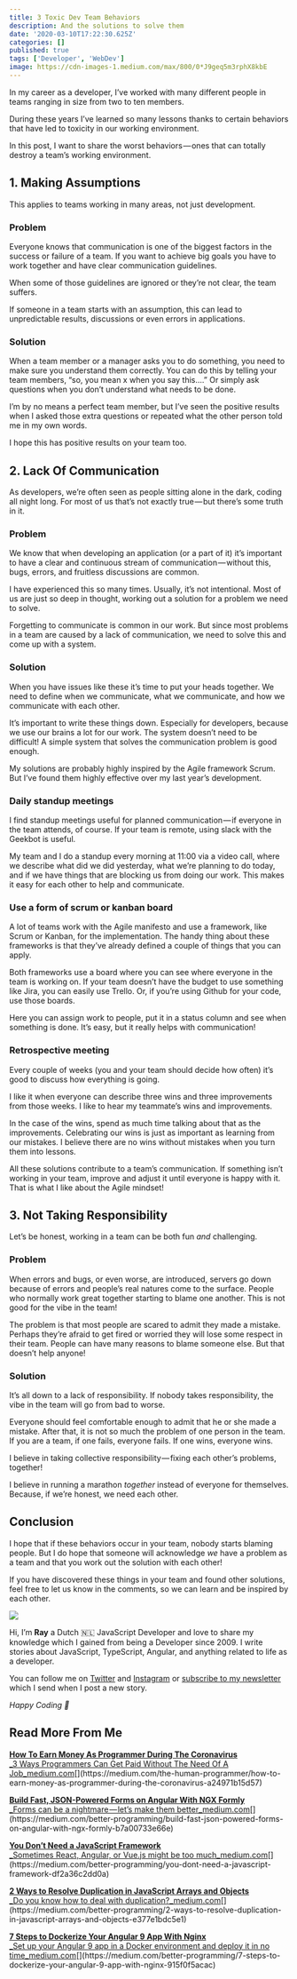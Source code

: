 ```yaml
---
title: 3 Toxic Dev Team Behaviors
description: And the solutions to solve them
date: '2020-03-10T17:22:30.625Z'
categories: []
published: true
tags: ['Developer', 'WebDev']
image: https://cdn-images-1.medium.com/max/800/0*J9geq5m3rphX8kbE
---
```


In my career as a developer, I’ve worked with many different people in teams ranging in size from two to ten members.

During these years I’ve learned so many lessons thanks to certain behaviors that have led to toxicity in our working environment.

In this post, I want to share the worst behaviors — ones that can totally destroy a team’s working environment.

## **1\. Making Assumptions**

This applies to teams working in many areas, not just development.

### **Problem**

Everyone knows that communication is one of the biggest factors in the success or failure of a team. If you want to achieve big goals you have to work together and have clear communication guidelines.

When some of those guidelines are ignored or they’re not clear, the team suffers.

If someone in a team starts with an assumption, this can lead to unpredictable results, discussions or even errors in applications.

### **Solution**

When a team member or a manager asks you to do something, you need to make sure you understand them correctly. You can do this by telling your team members, “so, you mean x when you say this….” Or simply ask questions when you don’t understand what needs to be done.

I’m by no means a perfect team member, but I’ve seen the positive results when I asked those extra questions or repeated what the other person told me in my own words.

I hope this has positive results on your team too.

## **2\. Lack Of Communication**

As developers, we’re often seen as people sitting alone in the dark, coding all night long. For most of us that’s not exactly true — but there’s some truth in it.

### **Problem**

We know that when developing an application (or a part of it) it’s important to have a clear and continuous stream of communication — without this, bugs, errors, and fruitless discussions are common.

I have experienced this so many times. Usually, it’s not intentional. Most of us are just so deep in thought, working out a solution for a problem we need to solve.

Forgetting to communicate is common in our work. But since most problems in a team are caused by a lack of communication, we need to solve this and come up with a system.

### **Solution**

When you have issues like these it’s time to put your heads together. We need to define when we communicate, what we communicate, and how we communicate with each other.

It’s important to write these things down. Especially for developers, because we use our brains a lot for our work. The system doesn’t need to be difficult! A simple system that solves the communication problem is good enough.

My solutions are probably highly inspired by the Agile framework Scrum. But I’ve found them highly effective over my last year’s development.

### **Daily standup meetings**

I find standup meetings useful for planned communication — if everyone in the team attends, of course. If your team is remote, using slack with the Geekbot is useful.

My team and I do a standup every morning at 11:00 via a video call, where we describe what did we did yesterday, what we’re planning to do today, and if we have things that are blocking us from doing our work. This makes it easy for each other to help and communicate.

### **Use a form of scrum or kanban board**

A lot of teams work with the Agile manifesto and use a framework, like Scrum or Kanban, for the implementation. The handy thing about these frameworks is that they’ve already defined a couple of things that you can apply.

Both frameworks use a board where you can see where everyone in the team is working on. If your team doesn’t have the budget to use something like Jira, you can easily use Trello. Or, if you’re using Github for your code, use those boards.

Here you can assign work to people, put it in a status column and see when something is done. It’s easy, but it really helps with communication!

### **Retrospective meeting**

Every couple of weeks (you and your team should decide how often) it’s good to discuss how everything is going.

I like it when everyone can describe three wins and three improvements from those weeks. I like to hear my teammate’s wins and improvements.

In the case of the wins, spend as much time talking about that as the improvements. Celebrating our wins is just as important as learning from our mistakes. I believe there are no wins without mistakes when you turn them into lessons.

All these solutions contribute to a team’s communication. If something isn’t working in your team, improve and adjust it until everyone is happy with it. That is what I like about the Agile mindset!

## **3\. Not Taking Responsibility**

Let’s be honest, working in a team can be both fun _and_ challenging.

### **Problem**

When errors and bugs, or even worse, are introduced, servers go down because of errors and people’s real natures come to the surface. People who normally work great together starting to blame one another. This is not good for the vibe in the team!

The problem is that most people are scared to admit they made a mistake. Perhaps they’re afraid to get fired or worried they will lose some respect in their team. People can have many reasons to blame someone else. But that doesn’t help anyone!

### **Solution**

It’s all down to a lack of responsibility. If nobody takes responsibility, the vibe in the team will go from bad to worse.

Everyone should feel comfortable enough to admit that he or she made a mistake. After that, it is not so much the problem of one person in the team. If you are a team, if one fails, everyone fails. If one wins, everyone wins.

I believe in taking collective responsibility — fixing each other’s problems, together!

I believe in running a marathon _together_ instead of everyone for themselves. Because, if we’re honest, we need each other.

## **Conclusion**

I hope that if these behaviors occur in your team, nobody starts blaming people. But I do hope that someone will acknowledge _we_ have a problem as a team and that you work out the solution with each other!

If you have discovered these things in your team and found other solutions, feel free to let us know in the comments, so we can learn and be inspired by each other.

![](https://cdn-images-1.medium.com/max/800/1*0fLVc6GjamTuPR79Cqce4Q.png)

Hi, I’m **Ray** a Dutch 🇳🇱 JavaScript Developer and love to share my knowledge which I gained from being a Developer since 2009. I write stories about JavaScript, TypeScript, Angular, and anything related to life as a developer.

You can follow me on [Twitter](https://twitter.com/devbyrayray) and [Instagram](https://www.instagram.com/devbyrayray/) or [subscribe to my newsletter](https://buttondown.email/devbyrayray) which I send when I post a new story.

_Happy Coding 🚀_

## Read More From Me

[**How To Earn Money As Programmer During The Coronavirus**  
_3 Ways Programmers Can Get Paid Without The Need Of A Job_medium.com](https://medium.com/the-human-programmer/how-to-earn-money-as-programmer-during-the-coronavirus-a24971b15d57 "https://medium.com/the-human-programmer/how-to-earn-money-as-programmer-during-the-coronavirus-a24971b15d57")[](https://medium.com/the-human-programmer/how-to-earn-money-as-programmer-during-the-coronavirus-a24971b15d57)

[**Build Fast, JSON-Powered Forms on Angular With NGX Formly**  
_Forms can be a nightmare — let’s make them better_medium.com](https://medium.com/better-programming/build-fast-json-powered-forms-on-angular-with-ngx-formly-b7a00733e66e "https://medium.com/better-programming/build-fast-json-powered-forms-on-angular-with-ngx-formly-b7a00733e66e")[](https://medium.com/better-programming/build-fast-json-powered-forms-on-angular-with-ngx-formly-b7a00733e66e)

[**You Don’t Need a JavaScript Framework**  
_Sometimes React, Angular, or Vue.js might be too much_medium.com](https://medium.com/better-programming/you-dont-need-a-javascript-framework-df2a36c2dd0a "https://medium.com/better-programming/you-dont-need-a-javascript-framework-df2a36c2dd0a")[](https://medium.com/better-programming/you-dont-need-a-javascript-framework-df2a36c2dd0a)

[**2 Ways to Resolve Duplication in JavaScript Arrays and Objects**  
_Do you know how to deal with duplication?_medium.com](https://medium.com/better-programming/2-ways-to-resolve-duplication-in-javascript-arrays-and-objects-e377e1bdc5e1 "https://medium.com/better-programming/2-ways-to-resolve-duplication-in-javascript-arrays-and-objects-e377e1bdc5e1")[](https://medium.com/better-programming/2-ways-to-resolve-duplication-in-javascript-arrays-and-objects-e377e1bdc5e1)

[**7 Steps to Dockerize Your Angular 9 App With Nginx**  
_Set up your Angular 9 app in a Docker environment and deploy it in no time_medium.com](https://medium.com/better-programming/7-steps-to-dockerize-your-angular-9-app-with-nginx-915f0f5acac "https://medium.com/better-programming/7-steps-to-dockerize-your-angular-9-app-with-nginx-915f0f5acac")[](https://medium.com/better-programming/7-steps-to-dockerize-your-angular-9-app-with-nginx-915f0f5acac)